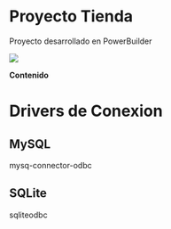 # Proyecto Tienda
Proyecto desarrollado en PowerBuilder

![](https://www.appeon.com/sites/default/files/developers/Technical/pb-logo.svg)

**Contenido**

# Drivers de Conexion

## MySQL
mysq-connector-odbc

## SQLite
sqliteodbc



